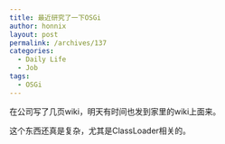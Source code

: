 ```yaml
---
title: 最近研究了一下OSGi
author: honnix
layout: post
permalink: /archives/137
categories:
  - Daily Life
  - Job
tags:
  - OSGi
---
```

在公司写了几页wiki，明天有时间也发到家里的wiki上面来。

这个东西还真是复杂，尤其是ClassLoader相关的。